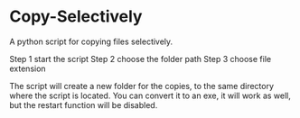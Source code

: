 # Copy-Selectively
A python script for copying files selectively.

Step 1 start the script
Step 2 choose the folder path
Step 3 choose file extension

The script will create a new folder for the copies, to the same directory where the script is located. You can convert it to an exe, it will work as well, but the restart function will be disabled.
